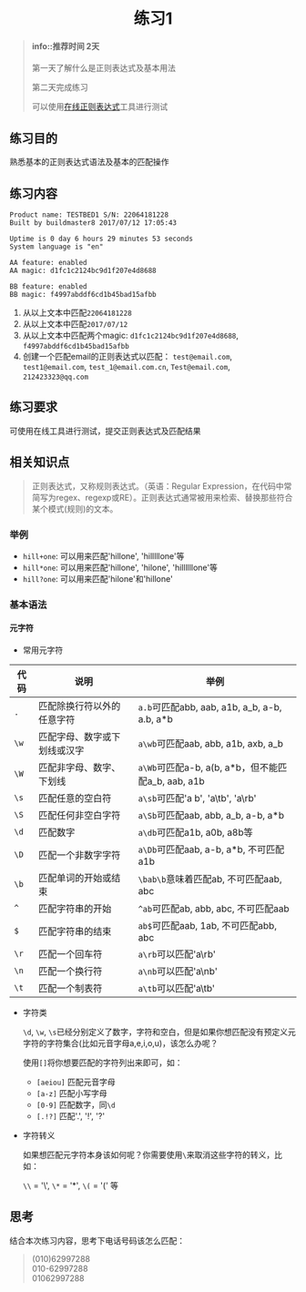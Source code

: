 # <center>练习1</center>

<!-- toc -->

> #### info::推荐时间 2天
>
> 第一天了解什么是正则表达式及基本用法
>
> 第二天完成练习
>
> 可以使用[在线正则表达式](http://tool.oschina.net/regex/)工具进行测试

## 练习目的

熟悉基本的正则表达式语法及基本的匹配操作

## 练习内容

```
Product name: TESTBED1 S/N: 22064181228
Built by buildmaster8 2017/07/12 17:05:43

Uptime is 0 day 6 hours 29 minutes 53 seconds
System language is "en"

AA feature: enabled
AA magic: d1fc1c2124bc9d1f207e4d8688

BB feature: enabled
BB magic: f4997abddf6cd1b45bad15afbb
```

1. 从以上文本中匹配`22064181228`
2. 从以上文本中匹配`2017/07/12`
3. 从以上文本中匹配两个magic:
    `d1fc1c2124bc9d1f207e4d8688`,
    `f4997abddf6cd1b45bad15afbb`
4. 创建一个匹配email的正则表达式以匹配：
    `test@email.com`,
    `test1@email.com`,
    `test_1@email.com.cn`,
    `Test@email.com`,
    `212423323@qq.com`

## 练习要求

可使用在线工具进行测试，提交正则表达式及匹配结果

## 相关知识点

> 正则表达式，又称规则表达式。（英语：Regular Expression，在代码中常简写为regex、regexp或RE）。正则表达式通常被用来检索、替换那些符合某个模式(规则)的文本。

### 举例

* `hill+one`: 可以用来匹配'hillone', 'hilllllone'等
* `hill*one`: 可以用来匹配'hillone', 'hilone', 'hillllllone'等
* `hill?one`: 可以用来匹配'hilone'和'hillone'

### 基本语法

#### 元字符

* 常用元字符

代码 | 说明 | 举例
---- | ---- | -----
`.` | 匹配除换行符以外的任意字符 | `a.b`可匹配abb, aab, a1b, a_b, a-b, a.b, a*b
`\w` | 匹配字母、数字或下划线或汉字 | `a\wb`可匹配aab, abb, a1b, axb, a_b
`\W` | 匹配非字母、数字、下划线 | `a\Wb`可匹配a-b, a(b, a*b，但不能匹配a_b, aab, a1b
`\s` | 匹配任意的空白符 | `a\sb`可匹配'a b', 'a\tb', 'a\rb'
`\S` | 匹配任何非空白字符 | `a\Sb`可匹配aab, abb, a_b, a-b, a*b
`\d` | 匹配数字 | `a\db`可匹配a1b, a0b, a8b等
`\D` | 匹配一个非数字字符 | `a\Db`可匹配aab, a-b, a*b, 不可匹配a1b
`\b` | 匹配单词的开始或结束 | `\bab\b`意味着匹配ab, 不可匹配aab, abc
`^` | 匹配字符串的开始 | `^ab`可匹配ab, abb, abc, 不可匹配aab
`$` | 匹配字符串的结束 | `ab$`可匹配aab, 1ab, 不可匹配abb, abc
`\r` | 匹配一个回车符 | `a\rb`可以匹配'a\rb'
`\n` | 匹配一个换行符 | `a\nb`可以匹配'a\nb'
`\t` | 匹配一个制表符 | `a\tb`可以匹配'a\tb'

* 字符类

    `\d`, `\w`, `\s`已经分别定义了数字，字符和空白，但是如果你想匹配没有预定义元字符的字符集合(比如元音字母a,e,i,o,u)，该怎么办呢？

    使用`[]`将你想要匹配的字符列出来即可，如：

    * `[aeiou]` 匹配元音字母
    * `[a-z]` 匹配小写字母
    * `[0-9]` 匹配数字，同`\d`
    * `[.!?]` 匹配'.', '!', '?'


* 字符转义

    如果想匹配元字符本身该如何呢？你需要使用`\`来取消这些字符的转义，比如：

    `\\` = '\\', `\*` = '*', `\(` = '(' 等

## 思考

结合本次练习内容，思考下电话号码该怎么匹配：

> (010)62997288  
> 010-62997288  
> 01062997288  
